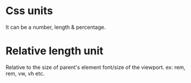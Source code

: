 # Css units

It can be a number, length & percentage.

# Relative length unit

Relative to the size of parent's element font/size of the viewport.
ex: rem, rem, vw, vh etc.

